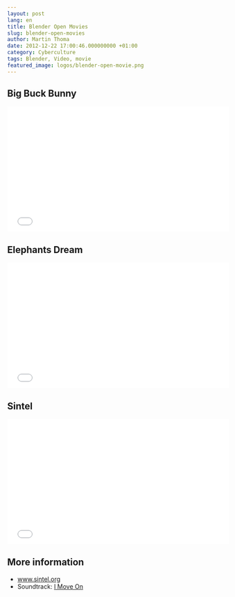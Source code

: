 ```yaml
---
layout: post
lang: en
title: Blender Open Movies
slug: blender-open-movies
author: Martin Thoma
date: 2012-12-22 17:00:46.000000000 +01:00
category: Cyberculture
tags: Blender, Video, movie
featured_image: logos/blender-open-movie.png
---
```

<h2>Big Buck Bunny</h2>
<iframe width="512" height="288" src="//www.youtube.com/embed/YE7VzlLtp-4" frameborder="0" allowfullscreen></iframe>

<h2>Elephants Dream</h2>
<iframe width="512" height="288" src="//www.youtube.com/embed/TLkA0RELQ1g" frameborder="0" allowfullscreen></iframe>

<h2>Sintel</h2>
<iframe width="512" height="288" src="//www.youtube.com/embed/eRsGyueVLvQ" frameborder="0" allowfullscreen></iframe>

<h2>More information</h2>
<ul>
  <li><a href="http://www.sintel.org/">www.sintel.org</a></li>
  <li>Soundtrack: <a href="//www.youtube.com/watch?feature=player_embedded&amp;v=AeFwEnyMl8A">I Move On</a></li>
</ul>
